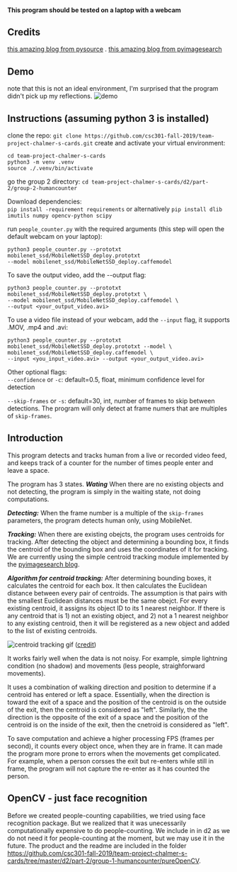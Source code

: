 #### This program should be tested on a laptop with a webcam

## Credits 
[this amazing blog from pysource](https://pysource.com/2019/07/08/yolo-real-time-detection-on-cpu/) . 
[this amazing blog from pyimagesearch](https://www.pyimagesearch.com/2018/08/13/opencv-people-counter/)


## Demo
note that this is not an ideal environment, I'm surprised that the program didn't pick up my reflections. 
![demo](new_test.gif)

## Instructions (assuming python 3 is installed)
clone the repo:
`git clone https://github.com/csc301-fall-2019/team-project-chalmer-s-cards.git`
create and activate your virtual environment:
```
cd team-project-chalmer-s-cards
python3 -m venv .venv
source ./.venv/bin/activate
```

go the group 2 directory:
```cd team-project-chalmer-s-cards/d2/part-2/group-2-humancounter```

Download dependencies:  
```pip install -requirement requirements``` or alternatively ```pip install dlib imutils numpy opencv-python scipy```


run `people_counter.py` with the required arguments (this step will open the default webcam on your laptop):
```
python3 people_counter.py --prototxt mobilenet_ssd/MobileNetSSD_deploy.prototxt 
--model mobilenet_ssd/MobileNetSSD_deploy.caffemodel
```

To save the output video, add the --output flag:    
```
python3 people_counter.py --prototxt mobilenet_ssd/MobileNetSSD_deploy.prototxt \
--model mobilenet_ssd/MobileNetSSD_deploy.caffemodel \
--output <your_output_video.avi>
```


To use a video file instead of your webcam, add the `--input` flag, it supports .MOV, .mp4 and .avi:
```
python3 people_counter.py --prototxt mobilenet_ssd/MobileNetSSD_deploy.prototxt --model \
mobilenet_ssd/MobileNetSSD_deploy.caffemodel \
--input <you_input_video.avi> --output <your_output_video.avi>
```

Other optional flags:  
`--confidence` or `-c`: default=0.5, float, minimum confidence level for detection  

`--skip-frames` or `-s`: default=30, int, number of frames to skip between detections. The program will only detect at frame numers that are multiples of `skip-frames`. 


## Introduction
This program detects and tracks human from a live or recorded video feed, and keeps track of a counter for the number of times people enter and leave a space. 

The program has 3 states.
***Wating***
When there are no existing objects and not detecting, the program is simply in the waiting state, not doing computations. 
  
***Detecting:***
When the frame number is a multiple of the `skip-frames` parameters, the program detects human only, using MobileNet. 

***Tracking:***
When there are existing obejcts, the program uses centroids for tracking. After detecting the object and determining a bounding box, it finds the centroid of the bounding box and uses the coordinates of it for tracking. We are currently using the simple centroid tracking module implemented by the [pyimagesearch blog](www.pyimagesearch.com).  

***Algorithm for centroid tracking:***
After determining bounding boxes, it calculates the centroid for each box. It then calculates the Euclidean distance between every pair of centroids. The assumption is that pairs with the smallest Euclidean distances must be the same obejct. For every existing centroid, it assigns its object ID to its 1 nearest neighbor. If there is any centroid that is 1) not an existing object, and 2) not a 1 nearest neighbor to any existing centroid, then it will be registered as a new object and added to the list of existing centroids. 

![centroid tracking gif](https://s3-us-west-2.amazonaws.com/static.pyimagesearch.com/people-counting/opencv_people_counter_centroid_tracking.gif) ([credit](https://www.pyimagesearch.com/2018/08/13/opencv-people-counter/))

It works fairly well when the data is not noisy. For example, simple lightning condition (no shadow) and movements (less people, straighforward movements). 


It uses a combination of walking direction and position to determine if a centroid has entered or left a space. Essentially, when the direction is toward the exit of a space and the position of the centroid is on the outside of the exit, then the centroid is considered as "left". Similarly, the the direction is the opposite of the exit of a space and the position of the centroid is on the inside of the exit, then the cnetroid is considered as "left". 

To save computation and achieve a higher processing FPS (frames per second), it counts every object once, when they are in frame. It can made the program more prone to errors when the movements get complicated. For example, when a person corsses the exit but re-enters while still in frame, the program will not capture the re-enter as it has counted the person. 

## OpenCV - just face recognition
Before we created people-counting capabilities, we tried using face recognition package. But we realized that it was unecessarily computationally expensive to do people-counting. We include in in d2 as we do not need it for people-counting at the moment, but we may use it in the future. The product and the readme are included in the folder https://github.com/csc301-fall-2019/team-project-chalmer-s-cards/tree/master/d2/part-2/group-1-humancounter/pureOpenCV. 
